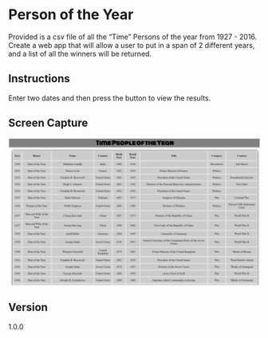 # Person of the Year
 Provided is a csv file of all the “Time” Persons of the year from 1927 - 2016. Create a web app that will allow a user to put in a span of 2 different years, and a list of all the winners will be returned.

## Instructions
Enter two dates and then press the button to view the results.

## Screen Capture
![White Board](https://github.com/chillbnel/Lab-11-MyFirstMVCApp/blob/master/Lab11ScreenShot.png)

## Version
1.0.0
